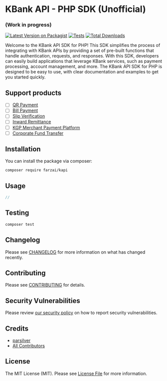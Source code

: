 # KBank API - PHP SDK (Unofficial)
### (Work in progress)

[![Latest Version on Packagist](https://img.shields.io/packagist/v/farzai/kbank-kapi-php.svg?style=flat-square)](https://packagist.org/packages/farzai/kbank-kapi-php)
[![Tests](https://img.shields.io/github/actions/workflow/status/farzai/kbank-kapi-php/run-tests.yml?branch=main&label=tests&style=flat-square)](https://github.com/farzai/kbank-kapi-php/actions/workflows/run-tests.yml)
[![Total Downloads](https://img.shields.io/packagist/dt/farzai/kbank-kapi-php.svg?style=flat-square)](https://packagist.org/packages/farzai/kbank-kapi-php)

Welcome to the KBank API SDK for PHP! This SDK simplifies the process of integrating with KBank APIs by providing a set of pre-built functions that handle authentication, requests, and responses. With this SDK, developers can easily build applications that leverage KBank services, such as payment processing, account management, and more. The KBank API SDK for PHP is designed to be easy to use, with clear documentation and examples to get you started quickly.

## Support products

- [ ] [QR Payment](https://apiportal.kasikornbank.com/product/public/All/QR%20Payment/Introduction/GETTING%20STARTED)
- [ ] [Bill Payment](https://apiportal.kasikornbank.com/product/public/All/Bill%20Payment/Introduction/GETTING%20STARTED)
- [ ] [Slip Verification](https://apiportal.kasikornbank.com/product/public/All/Slip%20Verification/Introduction/Getting%20Started)
- [ ] [Inward Remittance](https://apiportal.kasikornbank.com/product/public/All/Inward%20Remittance/Introduction/GETTING%20STARTED)
- [ ] [KGP Merchant Payment Platform](https://apiportal.kasikornbank.com/product/public/All/KGP%20Merchant%20Payment%20Platform/Introduction/Getting%20Started)
- [ ] [Corporate Fund Transfer](https://apiportal.kasikornbank.com/product/public/All/Corporate%20%20Fund%20Transfer/Introduction/Getting%20Started)

## Installation

You can install the package via composer:

```bash
composer require farzai/kapi
```

## Usage

```php
// 
```

## Testing

```bash
composer test
```

## Changelog

Please see [CHANGELOG](CHANGELOG.md) for more information on what has changed recently.

## Contributing

Please see [CONTRIBUTING](https://github.com/spatie/.github/blob/main/CONTRIBUTING.md) for details.

## Security Vulnerabilities

Please review [our security policy](../../security/policy) on how to report security vulnerabilities.

## Credits

- [parsilver](https://github.com/parsilver)
- [All Contributors](../../contributors)

## License

The MIT License (MIT). Please see [License File](LICENSE.md) for more information.
